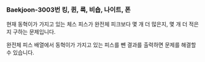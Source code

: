 ###  Baekjoon-3003번 킹, 퀸, 룩, 비숍, 나이트, 폰

현재 동혁이가 가지고 있는 체스 피스가 완전체 피크보다 몇 개 더 많은지, 몇 개 더 적은지 구하는 문제입니다.

완전체 피스 배열에서 동혁이가 가지고 있는 피스를 뺀 결과를 출력하면 문제를 해결할 수 있습니다.